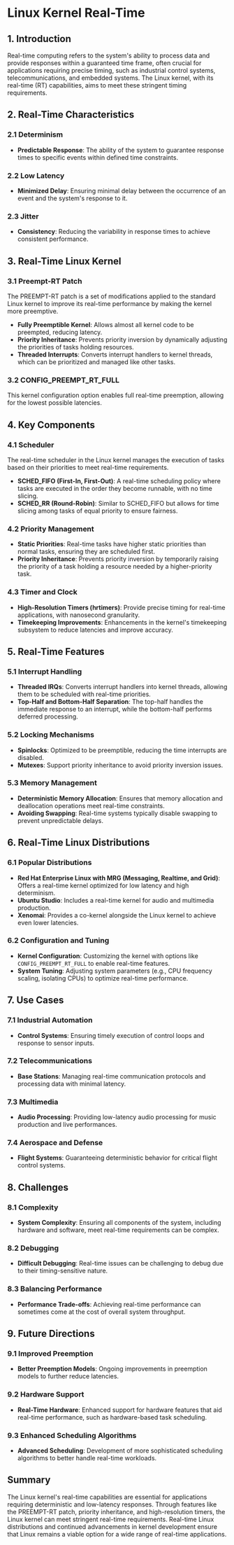 # Linux Kernel Real-Time

## 1. Introduction

Real-time computing refers to the system's ability to process data and provide responses within a guaranteed time frame, often crucial for applications requiring precise timing, such as industrial control systems, telecommunications, and embedded systems. The Linux kernel, with its real-time (RT) capabilities, aims to meet these stringent timing requirements.

## 2. Real-Time Characteristics

### 2.1 Determinism

- **Predictable Response**: The ability of the system to guarantee response times to specific events within defined time constraints.

### 2.2 Low Latency

- **Minimized Delay**: Ensuring minimal delay between the occurrence of an event and the system's response to it.

### 2.3 Jitter

- **Consistency**: Reducing the variability in response times to achieve consistent performance.

## 3. Real-Time Linux Kernel

### 3.1 Preempt-RT Patch

The PREEMPT-RT patch is a set of modifications applied to the standard Linux kernel to improve its real-time performance by making the kernel more preemptive.

- **Fully Preemptible Kernel**: Allows almost all kernel code to be preempted, reducing latency.
- **Priority Inheritance**: Prevents priority inversion by dynamically adjusting the priorities of tasks holding resources.
- **Threaded Interrupts**: Converts interrupt handlers to kernel threads, which can be prioritized and managed like other tasks.

### 3.2 CONFIG_PREEMPT_RT_FULL

This kernel configuration option enables full real-time preemption, allowing for the lowest possible latencies.

## 4. Key Components

### 4.1 Scheduler

The real-time scheduler in the Linux kernel manages the execution of tasks based on their priorities to meet real-time requirements.

- **SCHED_FIFO (First-In, First-Out)**: A real-time scheduling policy where tasks are executed in the order they become runnable, with no time slicing.
- **SCHED_RR (Round-Robin)**: Similar to SCHED_FIFO but allows for time slicing among tasks of equal priority to ensure fairness.

### 4.2 Priority Management

- **Static Priorities**: Real-time tasks have higher static priorities than normal tasks, ensuring they are scheduled first.
- **Priority Inheritance**: Prevents priority inversion by temporarily raising the priority of a task holding a resource needed by a higher-priority task.

### 4.3 Timer and Clock

- **High-Resolution Timers (hrtimers)**: Provide precise timing for real-time applications, with nanosecond granularity.
- **Timekeeping Improvements**: Enhancements in the kernel's timekeeping subsystem to reduce latencies and improve accuracy.

## 5. Real-Time Features

### 5.1 Interrupt Handling

- **Threaded IRQs**: Converts interrupt handlers into kernel threads, allowing them to be scheduled with real-time priorities.
- **Top-Half and Bottom-Half Separation**: The top-half handles the immediate response to an interrupt, while the bottom-half performs deferred processing.

### 5.2 Locking Mechanisms

- **Spinlocks**: Optimized to be preemptible, reducing the time interrupts are disabled.
- **Mutexes**: Support priority inheritance to avoid priority inversion issues.

### 5.3 Memory Management

- **Deterministic Memory Allocation**: Ensures that memory allocation and deallocation operations meet real-time constraints.
- **Avoiding Swapping**: Real-time systems typically disable swapping to prevent unpredictable delays.

## 6. Real-Time Linux Distributions

### 6.1 Popular Distributions

- **Red Hat Enterprise Linux with MRG (Messaging, Realtime, and Grid)**: Offers a real-time kernel optimized for low latency and high determinism.
- **Ubuntu Studio**: Includes a real-time kernel for audio and multimedia production.
- **Xenomai**: Provides a co-kernel alongside the Linux kernel to achieve even lower latencies.

### 6.2 Configuration and Tuning

- **Kernel Configuration**: Customizing the kernel with options like `CONFIG_PREEMPT_RT_FULL` to enable real-time features.
- **System Tuning**: Adjusting system parameters (e.g., CPU frequency scaling, isolating CPUs) to optimize real-time performance.

## 7. Use Cases

### 7.1 Industrial Automation

- **Control Systems**: Ensuring timely execution of control loops and response to sensor inputs.

### 7.2 Telecommunications

- **Base Stations**: Managing real-time communication protocols and processing data with minimal latency.

### 7.3 Multimedia

- **Audio Processing**: Providing low-latency audio processing for music production and live performances.

### 7.4 Aerospace and Defense

- **Flight Systems**: Guaranteeing deterministic behavior for critical flight control systems.

## 8. Challenges

### 8.1 Complexity

- **System Complexity**: Ensuring all components of the system, including hardware and software, meet real-time requirements can be complex.

### 8.2 Debugging

- **Difficult Debugging**: Real-time issues can be challenging to debug due to their timing-sensitive nature.

### 8.3 Balancing Performance

- **Performance Trade-offs**: Achieving real-time performance can sometimes come at the cost of overall system throughput.

## 9. Future Directions

### 9.1 Improved Preemption

- **Better Preemption Models**: Ongoing improvements in preemption models to further reduce latencies.

### 9.2 Hardware Support

- **Real-Time Hardware**: Enhanced support for hardware features that aid real-time performance, such as hardware-based task scheduling.

### 9.3 Enhanced Scheduling Algorithms

- **Advanced Scheduling**: Development of more sophisticated scheduling algorithms to better handle real-time workloads.

## Summary

The Linux kernel's real-time capabilities are essential for applications requiring deterministic and low-latency responses. Through features like the PREEMPT-RT patch, priority inheritance, and high-resolution timers, the Linux kernel can meet stringent real-time requirements. Real-time Linux distributions and continued advancements in kernel development ensure that Linux remains a viable option for a wide range of real-time applications.
